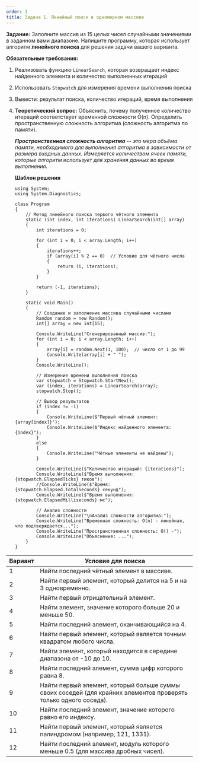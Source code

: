 ```yaml
---
order: 1
title: Задача 1. Линейный поиск в одномерном массиве
---
```


**Задание:** Заполните массив из 15 целых чисел случайными значениями в заданном вами диапазоне. Напишите программу, которая использует алгоритм **линейного поиска** для решения задачи вашего варианта.

**Обязательные требования:**

1. Реализовать функцию `LinearSearch`, которая возвращает индекс найденного элемента и количество выполненных итераций

2. Использовать `Stopwatch` для измерения времени выполнения поиска

3. Вывести: результат поиска, количество итераций, время выполнения

4. **Теоретический вопрос:** Объяснить, почему полученное количество итераций соответствует временной сложности O(n). Определить пространственную сложность алгоритма (сложность алгоритма по памяти).

   ***Пространственная сложность алгоритма** -- это мера объёма памяти, необходимого для выполнения алгоритма в зависимости от размера входных данных. Измеряется количеством ячеек памяти, которые алгоритм использует для хранения данных во время выполнения.*

   **Шаблон решения**

   ```
   using System;
   using System.Diagnostics;
   
   class Program
   {
       // Метод линейного поиска первого чётного элемента
       static (int index, int iterations) LinearSearch(int[] array)
       {
           int iterations = 0;
           
           for (int i = 0; i < array.Length; i++)
           {
               iterations++;
               if (array[i] % 2 == 0)  // Условие для чётного числа
               {
                   return (i, iterations);
               }
           }
           
           return (-1, iterations);
       }
   
       static void Main()
       {
           // Создание и заполнение массива случайными числами
           Random random = new Random();
           int[] array = new int[15];
           
           Console.WriteLine("Сгенерированный массив:");
           for (int i = 0; i < array.Length; i++)
           {
               array[i] = random.Next(1, 100);  // числа от 1 до 99
               Console.Write(array[i] + " ");
           }
           Console.WriteLine();
           
           // Измерение времени выполнения поиска
           var stopwatch = Stopwatch.StartNew();
           var (index, iterations) = LinearSearch(array);
           stopwatch.Stop();
           
           // Вывод результатов
           if (index != -1)
           {
               Console.WriteLine($"Первый чётный элемент: {array[index]}");
               Console.WriteLine($"Индекс найденного элемента: {index}");
           }
           else
           {
               Console.WriteLine("Чётные элементы не найдены");
           }
           
           Console.WriteLine($"Количество итераций: {iterations}");
           Console.WriteLine($"Время выполнения: {stopwatch.ElapsedTicks} тиков");
           //Console.WriteLine($"Время: {stopwatch.Elapsed.TotalSeconds} секунд");
           Console.WriteLine($"Время выполнения: {stopwatch.ElapsedMilliseconds} мс");
           
           // Анализ сложности
           Console.WriteLine("\nАнализ сложности алгоритма:");
           Console.WriteLine("Временная сложность: O(n) - линейная, что подтверждается...");
           Console.WriteLine("Пространственная сложность: O() -");
           Console.WriteLine("Объяснение: ...");
       }
   }
   ```

| **Вариант** | **Условие для поиска**                                                                                           |
|-------------|------------------------------------------------------------------------------------------------------------------|
| 1           | Найти последний чётный элемент в массиве.                                                                        |
| 2           | Найти первый элемент, который делится на 5 и на 3 одновременно.                                                  |
| 3           | Найти первый отрицательный элемент.                                                                              |
| 4           | Найти элемент, значение которого больше 20 и меньше 50.                                                          |
| 5           | Найти последний элемент, оканчивающийся на 4.                                                                    |
| 6           | Найти первый элемент, который является точным квадратом любого числа.                                            |
| 7           | Найти элемент, который находится в середине диапазона от -10 до 10.                                              |
| 8           | Найти последний элемент, сумма цифр которого равна 8.                                                            |
| 9           | Найти первый элемент, который больше суммы своих соседей (для крайних элементов проверять только одного соседа). |
| 10          | Найти последний элемент, значение которого равно его индексу.                                                    |
| 11          | Найти первый элемент, который является палиндромом (например, 121, 1331).                                        |
| 12          | Найти последний элемент, модуль которого меньше 0.5 (для массива дробных чисел).                                 |
